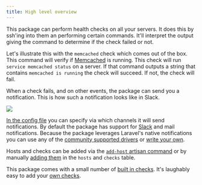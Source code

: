 ```yaml
---
title: High level overview
---
```


This package can perform health checks on all your servers. It does this by ssh'ing into them an performing certain commands. It'll interpret the output giving the command to determine if the check failed or not.

Let's illustrate this with the `memcached` check which comes out of the box. This command will verify if [Memcached](https://memcached.org/) is running. This check will run `service memcached status` on a server. If that command outputs a string that contains `memcached is running` the check will succeed. If not, the check will fail.

When a check fails, and on other events, the package can send you a notification. This is how such a notification looks like in Slack.
 
<img src="/images/server-monitor/check-failing.jpg">
 
 [In the config file](https://docs.spatie.be/laravel-server-monitor/v1/installation-and-setup#basic-installation) you can specify via which channels it will send notifications. By default the package has support for [Slack](https://slack.com/) and mail notifications. Because the package leverages Laravel's native notifications you can use any of the [community supported drivers](https://github.com/laravel-notification-channels) or [write your own](https://laravel.com/docs/5.4/notifications#custom-channels).
 
 Hosts and checks can be added via the [`add-host` artisan command](https://docs.spatie.be/laravel-server-monitor/v1/monitoring-basics/managing-hosts#adding-hosts) or by manually [adding them](https://docs.spatie.be/laravel-server-monitor/v1/advanced-usage/manually-modifying-hosts-and-checks) in the `hosts` and `checks` table.

This package comes with a small number of [built in checks](https://docs.spatie.be/laravel-server-monitor/v1/monitoring-basics/built-in-checks). It's laughably easy to add your [own checks](https://docs.spatie.be/laravel-server-monitor/v1/monitoring-basics/writing-your-own-checks).
